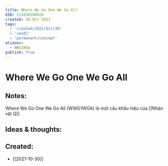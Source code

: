 ```yaml
---
title: Where We Go One We Go All
UID: 211030180028
created: 30-Oct-2021
tags:
  - 'created/2021/Oct/30'
  - 'seed🥜'
  - 'permanent/concept'
aliases:
  - WWG1WGA
publish: True
---
```

# Where We Go One We Go All

## Notes:
Where We Go One We Go All (WWG1WGA) là một câu khẩu hiệu của [[Nhân vật Q]]

## Ideas & thoughts:


## Created:
- [[2021-10-30]]
